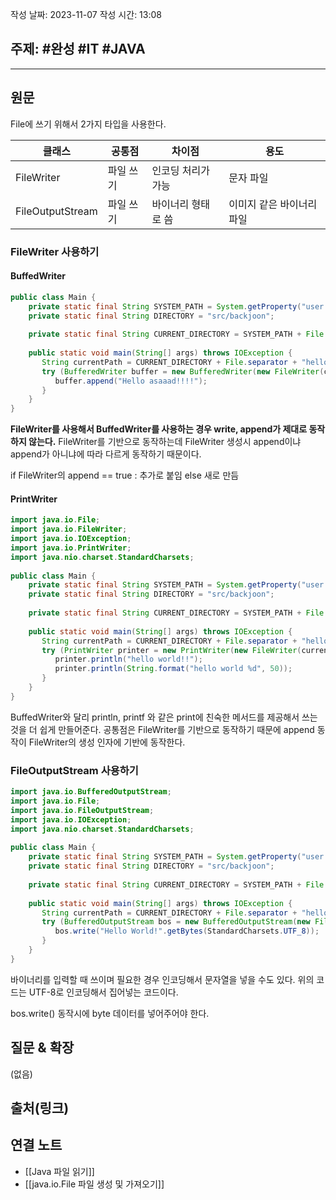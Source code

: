 작성 날짜: 2023-11-07
작성 시간: 13:08

## 주제: #완성  #IT #JAVA 

----
## 원문

File에 쓰기 위해서 2가지 타입을 사용한다.


| 클래스          | 공통점    | 차이점               | 용도                      |
| --------------- | --------- | -------------------- | ------------------------- |
| FileWriter      | 파일 쓰기 | 인코딩 처리가 가능   | 문자 파일                 |
| FileOutputStream | 파일 쓰기 | 바이너리 형태로 씀 | 이미지 같은 바이너리 파일 |

### FileWriter 사용하기

#### BuffedWriter

```java
public class Main {  
    private static final String SYSTEM_PATH = System.getProperty("user.dir");  
    private static final String DIRECTORY = "src/backjoon";  
  
    private static final String CURRENT_DIRECTORY = SYSTEM_PATH + File.separator + DIRECTORY;  
  
    public static void main(String[] args) throws IOException {  
       String currentPath = CURRENT_DIRECTORY + File.separator + "hello.txt";  
       try (BufferedWriter buffer = new BufferedWriter(new FileWriter(currentPath, StandardCharsets.UTF_8, true))) {  
          buffer.append("Hello asaaad!!!!");  
       }  
    }  
}
```

**FileWriter를 사용해서 BuffedWriter를 사용하는 경우 write, append가 제대로 동작하지 않는다.** FileWriter를 기반으로 동작하는데 FileWriter 생성시 append이냐 append가 아니냐에 따라 다르게 동작하기 때문이다. 

if FileWriter의 append ==  true : 추가로 붙임 else 새로 만듬

#### PrintWriter
```java
import java.io.File;  
import java.io.FileWriter;  
import java.io.IOException;  
import java.io.PrintWriter;  
import java.nio.charset.StandardCharsets;  
  
public class Main {  
    private static final String SYSTEM_PATH = System.getProperty("user.dir");  
    private static final String DIRECTORY = "src/backjoon";  
  
    private static final String CURRENT_DIRECTORY = SYSTEM_PATH + File.separator + DIRECTORY;  
  
    public static void main(String[] args) throws IOException {  
       String currentPath = CURRENT_DIRECTORY + File.separator + "hello.txt";  
       try (PrintWriter printer = new PrintWriter(new FileWriter(currentPath, StandardCharsets.UTF_8, true))) {  
          printer.println("hello world!!");  
          printer.println(String.format("hello world %d", 50));  
       }  
    }  
}
```

BuffedWriter와 달리 println, printf 와 같은 print에 친숙한 메서드를 제공해서 쓰는 것을 더 쉽게 만들어준다. 공통점은 FileWriter를 기반으로 동작하기 때문에 append 동작이 FileWriter의 생성 인자에 기반에 동작한다.

### FileOutputStream 사용하기

```java
import java.io.BufferedOutputStream;  
import java.io.File;  
import java.io.FileOutputStream;  
import java.io.IOException;  
import java.nio.charset.StandardCharsets;  
  
public class Main {  
    private static final String SYSTEM_PATH = System.getProperty("user.dir");  
    private static final String DIRECTORY = "src/backjoon";  
  
    private static final String CURRENT_DIRECTORY = SYSTEM_PATH + File.separator + DIRECTORY;  
  
    public static void main(String[] args) throws IOException {  
       String currentPath = CURRENT_DIRECTORY + File.separator + "hello.txt";  
       try (BufferedOutputStream bos = new BufferedOutputStream(new FileOutputStream(currentPath, true))) {  
          bos.write("Hello World!".getBytes(StandardCharsets.UTF_8));  
       }  
    }  
}
```

바이너리를 입력할 때 쓰이며 필요한 경우 인코딩해서 문자열을 넣을 수도 있다. 위의 코드는 UTF-8로 인코딩해서 집어넣는 코드이다.

bos.write() 동작시에 byte 데이터를 넣어주어야 한다.


## 질문 & 확장

(없음)

## 출처(링크)


## 연결 노트

- [[Java 파일 읽기]]
- [[java.io.File 파일 생성 및 가져오기]]








